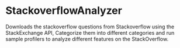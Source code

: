 StackoverflowAnalyzer
=====================

Downloads the stackoverflow questions from Stackoverflow using the StackExchange API, Categorize them into different categories and run sample profilers to analyze different features on the StackOverflow. 
